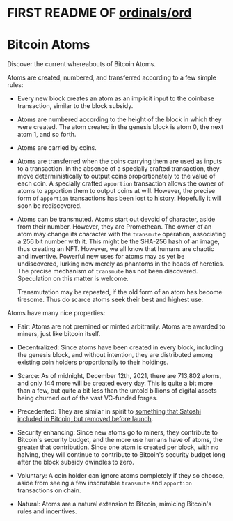 # FIRST README OF [ordinals/ord](https://github.com/ordinals/ord/commit/4ee262e3456b82120f20474ee89eab22930ac0fe#diff-b335630551682c19a781afebcf4d07bf978fb1f8ac04c6bf87428ed5106870f5) 

# Bitcoin Atoms

Discover the current whereabouts of Bitcoin Atoms.

Atoms are created, numbered, and transferred according to a few simple rules:

- Every new block creates an atom as an implicit input to the coinbase
  transaction, similar to the block subsidy.

- Atoms are numbered according to the height of the block in which they were
  created. The atom created in the genesis block is atom 0, the next atom 1,
  and so forth.

- Atoms are carried by coins.

- Atoms are transferred when the coins carrying them are used as inputs to a
  transaction. In the absence of a specially crafted transaction, they move
  deterministically to output coins proportionately to the value of each coin.
  A specially crafted `apportion` transaction allows the owner of atoms to
  apportion them to output coins at will. However, the precise form of
  `apportion` transactions has been lost to history. Hopefully it will soon be
  rediscovered.

- Atoms can be transmuted. Atoms start out devoid of character, aside from
  their number. However, they are Promethean. The owner of an atom may change
  its character with the `transmute` operation, associating a 256 bit number
  with it. This might be the SHA-256 hash of an image, thus creating an NFT.
  However, we all know that humans are chaotic and inventive. Powerful new uses
  for atoms may as yet be undiscovered, lurking now merely as phantoms in the
  heads of heretics. The precise mechanism of `transmute` has not been
  discovered. Speculation on this matter is welcome.

  Transmutation may be repeated, if the old form of an atom has become
  tiresome. Thus do scarce atoms seek their best and highest use.

Atoms have many nice properties:

- Fair: Atoms are not premined or minted arbitrarily. Atoms are awarded to
  miners, just like bitcoin itself.

- Decentralized: Since atoms have been created in every block, including the
  genesis block, and without intention, they are distributed among existing
  coin holders proportionally to their holdings.

- Scarce: As of midnight, December 12th, 2021, there are 713,802 atoms, and
  only 144 more will be created every day. This is quite a bit more than a few,
  but quite a bit less than the untold billions of digital assets being churned
  out of the vast VC-funded forges.

- Precedented: They are similar in spirit to [something that Satoshi included
  in Bitcoin, but removed before
  launch](https://github.com/JeremyRubin/satoshis-version/blob/2197a48a1432f567314ce6c6c4be9270518f882e/src/main.cpp#L1227).

- Security enhancing: Since new atoms go to miners, they contribute to
  Bitcoin's security budget, and the more use humans have of atoms, the greater
  that contribution. Since one atom is created per block, with no halving, they
  will continue to contribute to Bitcoin's security budget long after the block
  subsidy dwindles to zero.

- Voluntary: A coin holder can ignore atoms completely if they so choose, aside
  from seeing a few inscrutable `transmute` and `apportion` transactions on
  chain.

- Natural: Atoms are a natural extension to Bitcoin, mimicing Bitcoin's rules
  and incentives.
